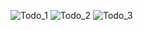 ![Todo_1](https://user-images.githubusercontent.com/87779175/187987337-fce8445a-0987-4779-ad98-4dec347b6848.JPG)
![Todo_2](https://user-images.githubusercontent.com/87779175/187987373-73e86db9-c6dd-4c3b-a5ea-9088ec9102e0.JPG)
![Todo_3](https://user-images.githubusercontent.com/87779175/187987392-02230a10-b98f-453c-a8ff-4737cf10c537.JPG)

